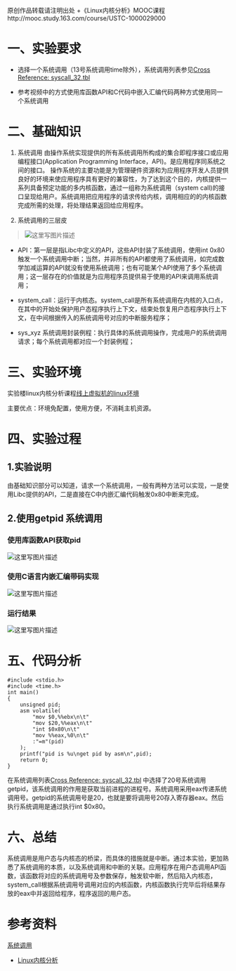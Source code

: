 原创作品转载请注明出处 +《Linux内核分析》MOOC课程http://mooc.study.163.com/course/USTC-1000029000

# 一、实验要求
- 选择一个系统调用（13号系统调用time除外），系统调用列表参见[Cross Reference: syscall_32.tbl](http://codelab.shiyanlou.com/xref/linux-3.18.6/arch/x86/syscalls/syscall_32.tbl)

- 参考视频中的方式使用库函数API和C代码中嵌入汇编代码两种方式使用同一个系统调用

# 二、基础知识
1. 系统调用
由操作系统实现提供的所有系统调用所构成的集合即程序接口或应用编程接口(Application Programming Interface，API)。是应用程序同系统之间的接口。
操作系统的主要功能是为管理硬件资源和为应用程序开发人员提供良好的环境来使应用程序具有更好的兼容性，为了达到这个目的，内核提供一系列具备预定功能的多内核函数，通过一组称为系统调用（system call)的接口呈现给用户。系统调用把应用程序的请求传给内核，调用相应的的内核函数完成所需的处理，将处理结果返回给应用程序。

2. 系统调用的三层皮
> ![这里写图片描述](http://img.blog.csdn.net/20170319195155763?watermark/2/text/aHR0cDovL2Jsb2cuY3Nkbi5uZXQvcXE0NzA4Njk4NTI=/font/5a6L5L2T/fontsize/400/fill/I0JBQkFCMA==/dissolve/70/gravity/SouthEast)

- API：第一层是指Libc中定义的API，这些API封装了系统调用，使用int 0x80触发一个系统调用中断；当然，并非所有的API都使用了系统调用，如完成数学加减运算的API就没有使用系统调用；也有可能某个API使用了多个系统调用；这一层存在的价值就是为应用程序员提供易于使用的API来调用系统调用；

- system\_call：运行于内核态。system_call是所有系统调用在内核的入口点，在其中的开始处保护用户态程序执行上下文，结束处恢复用户态程序执行上下文，在中间根据传入的系统调用号对应的中断服务程序；

- sys\_xyz 系统调用封装例程：执行具体的系统调用操作，完成用户的系统调用请求；每个系统调用都对应一个封装例程；

# 三、实验环境

实验楼linux内核分析课程[线上虚拟机的linux环境](http://www.shiyanlou.com/courses/195)

主要优点：环境免配置，使用方便，不消耗主机资源。

# 四、实验过程

## 1.实验说明
由基础知识部分可以知道，请求一个系统调用，一般有两种方法可以实现，一是使用Libc提供的API，二是直接在C中内嵌汇编代码触发0x80中断来完成。

## 2.使用getpid 系统调用

### 使用库函数API获取pid

![这里写图片描述](http://img.blog.csdn.net/20170319193552787?watermark/2/text/aHR0cDovL2Jsb2cuY3Nkbi5uZXQvcXE0NzA4Njk4NTI=/font/5a6L5L2T/fontsize/400/fill/I0JBQkFCMA==/dissolve/70/gravity/SouthEast)

### 使用C语言内嵌汇编带码实现

![这里写图片描述](http://img.blog.csdn.net/20170319193543599?watermark/2/text/aHR0cDovL2Jsb2cuY3Nkbi5uZXQvcXE0NzA4Njk4NTI=/font/5a6L5L2T/fontsize/400/fill/I0JBQkFCMA==/dissolve/70/gravity/SouthEast)

### 运行结果
![这里写图片描述](http://img.blog.csdn.net/20170319194753964?watermark/2/text/aHR0cDovL2Jsb2cuY3Nkbi5uZXQvcXE0NzA4Njk4NTI=/font/5a6L5L2T/fontsize/400/fill/I0JBQkFCMA==/dissolve/70/gravity/SouthEast)

# 五、代码分析


```
#include <stdio.h>
#include <time.h>
int main()
{
    unsigned pid;
    asm volatile(
        "mov $0,%%ebx\n\t"
        "mov $20,%%eax\n\t"
        "int $0x80\n\t"
        "mov %%eax,%0\n\t"
        :"=m"(pid)
    );
    printf("pid is %u\nget pid by asm\n",pid);
    return 0;
}
```
在系统调用列表[Cross Reference: syscall_32.tbl](http://codelab.shiyanlou.com/xref/linux-3.18.6/arch/x86/syscalls/syscall_32.tbl) 中选择了20号系统调用getpid，该系统调用的作用是获取当前进程的进程号。系统调用采用eax传递系统调用号。getpid的系统调用号是20，也就是要将调用号20存入寄存器eax。然后执行系统调用是通过执行int $0x80。



# 六、总结
系统调用是用户态与内核态的桥梁，而具体的措施就是中断。通过本实验，更加熟悉了系统调用的本质，以及系统调用和中断的关联。应用程序在用户态调用API函数，该函数将对应的系统调用号及参数保存，触发软中断，然后陷入内核态，system\_call根据系统调用号调用对应的内核函数，内核函数执行完毕后将结果存放的eax中并返回给程序，程序返回的用户态。

# 参考资料

 [系统调用](http://baike.baidu.com/link?url=zcKqTAX6EAl7u8bu4YjWms2MrGF2-4RiJ8jvqfiKucTd3O7UM8-pPxJcPTF3zbTbnhqsxFC4k7XwP9XKLjbMFXrDT32pAQvh7PQq82C-waKCaIw3YrOvtPwbcmxV_IFN)
- [Linux内核分析](http://www.tuicool.com/articles/E7rYza)
